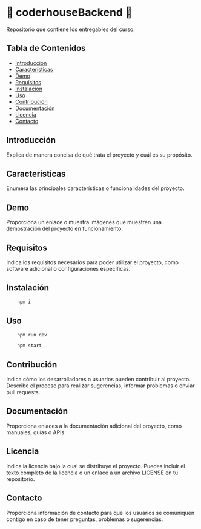 # 🚀 coderhouseBackend 🚀
Repositorio que contiene los entregables del curso.

## Tabla de Contenidos

- [Introducción](#introducción)
- [Características](#características)
- [Demo](#demo)
- [Requisitos](#requisitos)
- [Instalación](#instalación)
- [Uso](#uso)
- [Contribución](#contribución)
- [Documentación](#documentación)
- [Licencia](#licencia)
- [Contacto](#contacto)

## Introducción

Explica de manera concisa de qué trata el proyecto y cuál es su propósito.

## Características

Enumera las principales características o funcionalidades del proyecto.

## Demo

Proporciona un enlace o muestra imágenes que muestren una demostración del proyecto en funcionamiento.

## Requisitos

Indica los requisitos necesarios para poder utilizar el proyecto, como software adicional o configuraciones específicas.

## Instalación

```js
    npm i
```

## Uso

```js
    npm run dev
```

```js
    npm start
```

## Contribución

Indica cómo los desarrolladores o usuarios pueden contribuir al proyecto. Describe el proceso para realizar sugerencias, informar problemas o enviar pull requests.

## Documentación

Proporciona enlaces a la documentación adicional del proyecto, como manuales, guías o APIs.

## Licencia

Indica la licencia bajo la cual se distribuye el proyecto. Puedes incluir el texto completo de la licencia o un enlace a un archivo LICENSE en tu repositorio.

## Contacto

Proporciona información de contacto para que los usuarios se comuniquen contigo en caso de tener preguntas, problemas o sugerencias.


